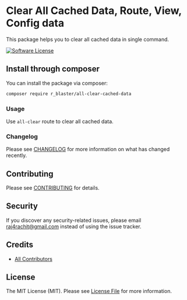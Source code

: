 # Clear All Cached Data, Route, View, Config data

This package helps you to clear all cached data in single command.

[![Software License](https://img.shields.io/badge/license-MIT-brightgreen.svg?style=flat-square)](LICENSE.md)

## Install through composer

You can install the package via composer:

```bash
composer require r_blaster/all-clear-cached-data
```

### Usage

Use `all-clear` route to clear all cached data.

### Changelog

Please see [CHANGELOG](CHANGELOG.md) for more information on what has changed recently.

## Contributing

Please see [CONTRIBUTING](CONTRIBUTING.md) for details.

## Security

If you discover any security-related issues, please email raj4rachit@gmail.com instead of using the issue tracker.

## Credits

- [All Contributors](../../contributors)

## License

The MIT License (MIT). Please see [License File](LICENSE.md) for more information.
